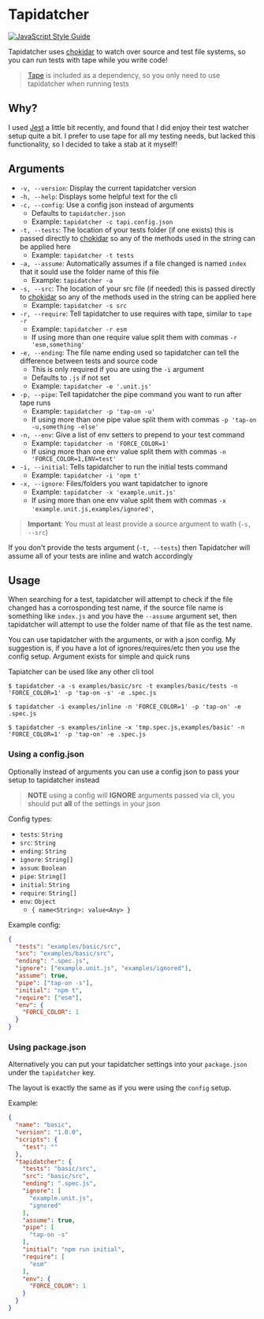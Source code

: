 # Tapidatcher

[![JavaScript Style Guide](https://cdn.rawgit.com/standard/standard/master/badge.svg)](https://github.com/standard/standard)

Tapidatcher uses [chokidar](https://github.com/paulmillr/chokidar) to watch over source and test file systems, so you can run tests with tape while you write code!

> [Tape](https://github.com/substack/tape) is included as a dependency, so you only need to use tapidatcher when running tests

## Why?

I used [Jest](https://github.com/facebook/jest) a little bit recently, and found that I did enjoy their test watcher setup quite a bit. I prefer to use tape for all my testing needs, but lacked this functionality, so I decided to take a stab at it myself!

## Arguments

- `-v, --version`: Display the current tapidatcher version
- `-h, --help`: Displays some helpful text for the cli
- `-c, --config`: Use a config json instead of arguments
  - Defaults to `tapidatcher.json`
  - Example: `tapidatcher -c tapi.config.json`
- `-t, --tests`: The location of your tests folder (if one exists) this is passed directly to [chokidar](https://github.com/paulmillr/chokidar) so any of the methods used in the string can be applied here
  - Example: `tapidatcher -t tests`
- `-a, --assume`: Automatically assumes if a file changed is named `index` that it sould use the folder name of this file
  - Example: `tapidatcher -a`
- `-s, --src`: The location of your src file (if needed) this is passed directly to [chokidar](https://github.com/paulmillr/chokidar) so any of the methods used in the string can be applied here
  - Example: `tapidatcher -s src`
- `-r, --require`: Tell tapidatcher to use requires with tape, similar to `tape -r`
  - Example: `tapidatcher -r esm`
  - If using more than one require value split them with commas `-r 'esm,something'`
- `-e, --ending`: The file name ending used so tapidatcher can tell the difference between tests and source code
  - This is only required if you are using the `-i` argument
  - Defaults to `.js` if not set
  - Example: `tapidatcher -e '.unit.js'`
- `-p, --pipe`: Tell tapidatcher the pipe command you want to run after tape runs
  - Example: `tapidatcher -p 'tap-on -u'`
  - If using more than one pipe value split them with commas `-p 'tap-on -u,something -else'`
- `-n, --env`: Give a list of env setters to prepend to your test command
  - Example: `tapidatcher -n 'FORCE_COLOR=1'`
  - If using more than one env value split them with commas `-n 'FORCE_COLOR=1,ENV=test'`
- `-i, --initial`: Tells tapidatcher to run the initial tests command
  - Example: `tapidatcher -i 'npm t'`
- `-x, --ignore`: Files/folders you want tapidatcher to ignore
  - Example: `tapidatcher -x 'example.unit.js'`
  - If using more than one env value split them with commas `-x 'example.unit.js,examples/ignored'`,

> **Important**: You must at least provide a source argument to wath (`-s, --src`)

If you don't provide the tests argument (`-t, --tests`) then Tapidatcher will assume all of your tests are inline and watch accordingly

## Usage

When searching for a test, tapidatcher will attempt to check if the file changed has a corrosponding test name, if the source file name is something like `index.js` and you have the `--assume` argument set, then tapidatcher will attempt to use the folder name of that file as the test name.

You can use tapidatcher with the arguments, or with a json config. My suggestion is, if you have a lot of ignores/requires/etc then you use the config setup. Argument exists for simple and quick runs

Tapiatcher can be used like any other cli tool

```cli
$ tapidatcher -a -s examples/basic/src -t examples/basic/tests -n 'FORCE_COLOR=1' -p 'tap-on -s' -e .spec.js

$ tapidatcher -i examples/inline -n 'FORCE_COLOR=1' -p 'tap-on' -e .spec.js

$ tapidatcher -s examples/inline -x 'tmp.spec.js,examples/basic' -n 'FORCE_COLOR=1' -p 'tap-on' -e .spec.js
```

### Using a config.json

Optionally instead of arguments you can use a config json to pass your setup to tapidatcher instead

> **NOTE** using a config will **IGNORE** arguments passed via cli, you should put **all** of the settings in your json

Config types:

- `tests`: `String`
- `src`: `String`
- `ending`: `String`
- `ignore`: `String[]`
- `assum`: `Boolean`
- `pipe`: `String[]`
- `initial`: `String`
- `require`: `String[]`
- `env`: `Object`
  - `{ name<String>: value<Any> }`

Example config:

```json
{
  "tests": "examples/basic/src",
  "src": "examples/basic/src",
  "ending": ".spec.js",
  "ignore": ["example.unit.js", "examples/ignored"],
  "assume": true,
  "pipe": ["tap-on -s"],
  "initial": "npm t",
  "require": ["esm"],
  "env": {
    "FORCE_COLOR": 1
  }
}
```

### Using package.json

Alternatively you can put your tapidatcher settings into your `package.json` under the `tapidatcher` key.

The layout is exactly the same as if you were using the `config` setup.

Example:

```json
{
  "name": "basic",
  "version": "1.0.0",
  "scripts": {
    "test": ""
  },
  "tapidatcher": {
    "tests": "basic/src",
    "src": "basic/src",
    "ending": ".spec.js",
    "ignore": [
      "example.unit.js",
      "ignored"
    ],
    "assume": true,
    "pipe": [
      "tap-on -s"
    ],
    "initial": "npm run initial",
    "require": [
      "esm"
    ],
    "env": {
      "FORCE_COLOR": 1
    }
  }
}
```
